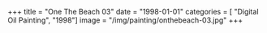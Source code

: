 +++
title = "One The Beach 03"
date = "1998-01-01"
categories = [ "Digital Oil Painting", "1998"]
image = "/img/painting/onthebeach-03.jpg"
+++

